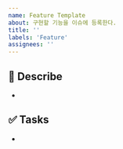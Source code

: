```yaml
---
name: Feature Template
about: 구현할 기능을 이슈에 등록한다.
title: ''
labels: 'Feature'
assignees: ''
---
```


## 📄 Describe

-

## ✅ Tasks

- 
